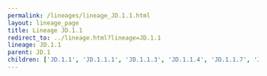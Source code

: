 ```yaml
---
permalink: /lineages/lineage_JD.1.1.html
layout: lineage_page
title: Lineage JD.1.1
redirect_to: ../lineage.html?lineage=JD.1.1
lineage: JD.1.1
parent: JD.1
children: ['JD.1.1', 'JD.1.1.1', 'JD.1.1.3', 'JD.1.1.4', 'JD.1.1.7', 'JD.1.1.8']
---
```

